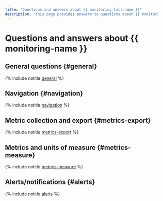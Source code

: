 ```yaml
---
title: "Questions and answers about {{ monitoring-full-name }}"
description: "This page provides answers to questions about {{ monitoring-name }}."
---
```


# Questions and answers about {{ monitoring-name }}

## General questions {#general}

{% include notitle [general](../../_qa/monitoring/general.md) %}

## Navigation {#navigation}

{% include notitle [navigation](../../_qa/monitoring/navigation.md) %}

## Metric collection and export {#metrics-export}

{% include notitle [metrics-export](../../_qa/monitoring/metrics-export.md) %}

## Metrics and units of measure {#metrics-measure}

{% include notitle [metrics-measure](../../_qa/monitoring/metrics-measure.md) %}

## Alerts/notifications {#alerts}

{% include notitle [alerts](../../_qa/monitoring/alerts.md) %}